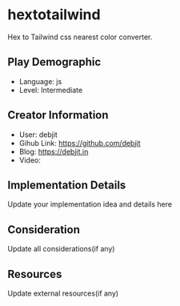 # hextotailwind

Hex to Tailwind css nearest color converter.

## Play Demographic

- Language: js
- Level: Intermediate

## Creator Information

- User: debjit
- Gihub Link: https://github.com/debjit
- Blog: https://debjit.in
- Video:

## Implementation Details

Update your implementation idea and details here

## Consideration

Update all considerations(if any)

## Resources

Update external resources(if any)

